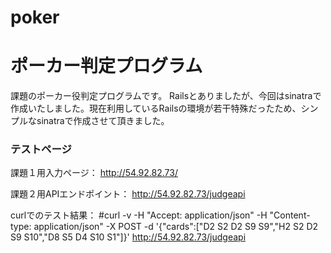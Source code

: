 # poker
# ポーカー判定プログラム

課題のポーカー役判定プログラムです。
Railsとありましたが、今回はsinatraで作成いたしました。現在利用しているRailsの環境が若干特殊だったため、シンプルなsinatraで作成させて頂きました。


### テストページ 

課題１用入力ページ：
http://54.92.82.73/

課題２用APIエンドポイント：
http://54.92.82.73/judgeapi

curlでのテスト結果：
#curl -v -H "Accept: application/json" -H "Content-type: application/json" -X POST -d '{"cards":["D2 S2 D2 S9 S9","H2 S2 D2 S9 S10","D8 S5 D4 S10 S1"]}' http://54.92.82.73/judgeapi



